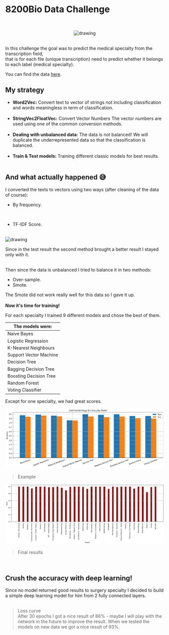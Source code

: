 # 8200Bio Data Challenge
<br/>
<p align="center">
<img src="https://images.newscientist.com/wp-content/uploads/2019/05/03155847/gettyimages-932737574-2.jpg" alt="drawing" width="800"/>
</p><br/>
In this challenge the goal was to predict the medical specialty from the transcription field,<br/>
that is for each file (unique transcription) need to predict whether it belongs to each label (medical specialty).<br/>

You can find the data [here](https://github.com/itsikshteinberger/8200Bio-Data-Challenge/blob/master/Data/data.csv).

## My strategy

* __Word2Vec:__ Convert text to vector of strings not including classification and words meaningless in term of classification.
<br/><br/>
* __StringVec2FloatVec:__ Convert Vector Numbers The vector numbers are used using one of the common conversion methods.<br/><br/>
* __Dealing with unbalanced data:__ The data is not balanced! We will duplicate the underrepresented data so that the classification is balanced.<br/><br/>
* __Train & Test models:__ Training different classic models for best results.<br/><br/>

## And what actually happened :sweat_smile:
I converted the texts to vectors using two ways (after cleaning of the data of course):
* By frequency.
<br/>

* TF-IDF Score.
<br/>
<img src="https://miro.medium.com/max/1200/1*V9ac4hLVyms79jl65Ym_Bw.jpeg" alt="drawing" width="450"/><br/>

Since in the test result the second method brought a better result I stayed only with it. <br/><br/>

Then since the data is unbalanced I tried to balance it in two methods:
* Over-sample.
* Smote.

The Smote did not work really well for this data so I gave it up.
<br/><br/>
__Now it's time for training!__  <br/>

For each specialty I trained 9 different models and chose the best of them. <br/>

The models were:  | 
------------- | 
Naive Bayes  | 
Logistic Regression  | 
K-Nearest Neighbours |
Support Vector Machine |
Decision Tree |
Bagging Decision Tree |
Boosting Decision Tree |
Random Forest |
Voting Classifier |

Except for one specialty, we had great scores.

![](https://github.com/itsikshteinberger/8200Bio-Data-Challenge/blob/master/Data/image1.png)
> Example

![](https://github.com/itsikshteinberger/8200Bio-Data-Challenge/blob/master/Data/image2.png)
> Final results
<br/>

## Crush the accuracy with deep learning!
Since no model returned good results to surgery specialty I decided to build a simple deep learning model for him from 2 fully connected layers. <br/>
![]()
> Loss curve
<br/> After 30 epochs I got a nice result of 86% - maybe I will play with the network in the future to improve the result.
When we tested the models on new data we got a nice result of 93%.


